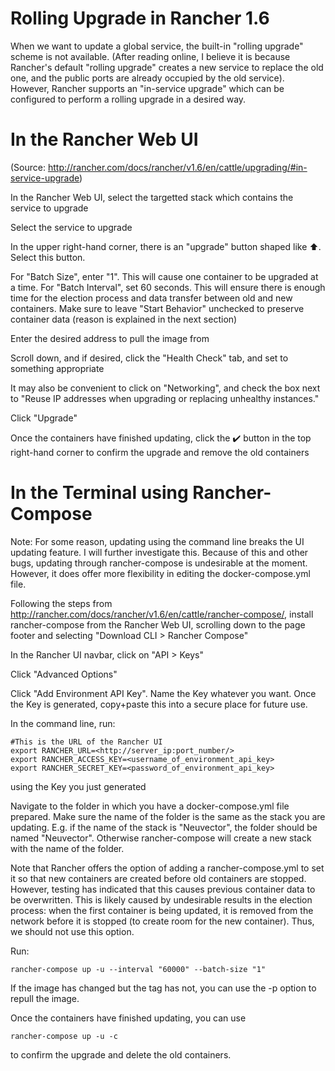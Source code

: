 # Rolling Upgrade in Rancher 1.6
When we want to update a global service, the built-in "rolling upgrade" scheme is not available. (After reading online, I believe it is because Rancher's default "rolling upgrade" creates a new service to replace the old one, and the public ports are already occupied by the old service). However, Rancher supports an "in-service upgrade" which can be configured to perform a rolling upgrade in a desired way. 

# In the Rancher Web UI
(Source: http://rancher.com/docs/rancher/v1.6/en/cattle/upgrading/#in-service-upgrade)

In the Rancher Web UI, select the targetted stack which contains the service to upgrade

Select the service to upgrade

In the upper right-hand corner, there is an "upgrade" button shaped like ⬆️. Select this button.

For "Batch Size", enter "1". This will cause one container to be upgraded at a time. For "Batch Interval", set 60 seconds. This will ensure there is enough time for the election process and data transfer between old and new containers. Make sure to leave "Start Behavior" unchecked to preserve container data (reason is explained in the next section)

Enter the desired address to pull the image from

Scroll down, and if desired, click the "Health Check" tab, and set to something appropriate

It may also be convenient to click on "Networking", and check the box next to "Reuse IP addresses when upgrading or replacing unhealthy instances."

Click "Upgrade"

Once the containers have finished updating, click the ✔️ button in the top right-hand corner to confirm the upgrade and remove the old containers

# In the Terminal using Rancher-Compose

Note: For some reason, updating using the command line breaks the UI updating feature. I will further investigate this. Because of this and other bugs, updating through rancher-compose is undesirable at the moment. However, it does offer more flexibility in editing the docker-compose.yml file. 

Following the steps from 
http://rancher.com/docs/rancher/v1.6/en/cattle/rancher-compose/, install rancher-compose from the Rancher Web UI, scrolling down to the page footer and selecting "Download CLI > Rancher Compose"

In the Rancher UI navbar, click on "API > Keys"

Click "Advanced Options"

Click "Add Environment API Key". Name the Key whatever you want. Once the Key is generated, copy+paste this into a secure place for future use. 

In the command line, run: 
```
#This is the URL of the Rancher UI
export RANCHER_URL=<http://server_ip:port_number/>
export RANCHER_ACCESS_KEY=<username_of_environment_api_key>
export RANCHER_SECRET_KEY=<password_of_environment_api_key>
```
using the Key you just generated

Navigate to the folder in which you have a docker-compose.yml file prepared. Make sure the name of the folder is the same as the stack you are updating. E.g. if the name of the stack is "Neuvector", the folder should be named "Neuvector". Otherwise rancher-compose will create a new stack with the name of the folder. 

Note that Rancher offers the option of adding a rancher-compose.yml to set it so that new containers are created before old containers are stopped. However, testing has indicated that this causes previous container data to be overwritten. This is likely caused by undesirable results in the election process: when the first container is being updated, it is removed from the network before it is stopped (to create room for the new container). Thus, we should not use this option. 

Run: 
```
rancher-compose up -u --interval "60000" --batch-size "1"
```
If the image has changed but the tag has not, you can use the -p option to repull the image. 

Once the containers have finished updating, you can use
```
rancher-compose up -u -c
```
to confirm the upgrade and delete the old containers. 
